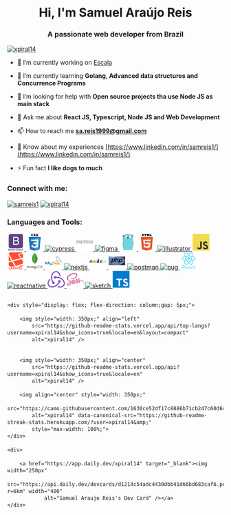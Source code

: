 <h1 align="center">Hi, I'm Samuel Araújo Reis</h1>
<h3 align="center">A passionate web developer from Brazil</h3>

<p align="left"> <a href="https://github.com/ryo-ma/github-profile-trophy"><img
            src="https://github-profile-trophy.vercel.app/?username=xpiral14" alt="xpiral14" /></a> </p>

- 🔭 I’m currently working on [Escala](https://escala.app/)

- 🌱 I’m currently learning **Golang, Advanced data structures and Concurrence Programs**

- 🤝 I’m looking for help with **Open source projects tha use Node JS as main stack**

- 💬 Ask me about **React JS, Typescript, Node JS and Web Development**

- 📫 How to reach me **sa.reis1999@gmail.com**

- 📄 Know about my experiences [https://www.linkedin.com/in/samreis1/](https://www.linkedin.com/in/samreis1/)

- ⚡ Fun fact **I like dogs to much**

<h3 align="left">Connect with me:</h3>
<p align="left">
    <a href="https://linkedin.com/in/samreis1" target="blank">
        <img align="center" src="https://image.flaticon.com/icons/png/512/174/174857.png" alt="samreis1"
            height="30" /></a>
    <a href="https://codesandbox.com/xpiral14" target="blank"><img align="center"
            src="https://cdn.jsdelivr.net/npm/simple-icons@3.0.1/icons/codesandbox.svg" alt="xpiral14" height="30"
            width="40" /></a>
</p>

<h3 align="left">Languages and Tools:</h3>


<p align="left"> <a href="https://getbootstrap.com" target="_blank"> <img
            src="https://raw.githubusercontent.com/devicons/devicon/master/icons/bootstrap/bootstrap-plain-wordmark.svg"
            alt="bootstrap" width="40" height="40" /> </a> <a href="https://www.w3schools.com/css/" target="_blank">
        <img src="https://raw.githubusercontent.com/devicons/devicon/master/icons/css3/css3-original-wordmark.svg"
            alt="css3" width="40" height="40" /> </a> <a href="https://www.cypress.io" target="_blank"> <img
            src="https://raw.githubusercontent.com/simple-icons/simple-icons/6e46ec1fc23b60c8fd0d2f2ff46db82e16dbd75f/icons/cypress.svg"
            alt="cypress" width="40" height="40" /> </a> <a href="https://expressjs.com" target="_blank"> <img
            src="https://raw.githubusercontent.com/devicons/devicon/master/icons/express/express-original-wordmark.svg"
            alt="express" width="40" height="40" /> </a> <a href="https://www.figma.com/" target="_blank"> <img
            src="https://www.vectorlogo.zone/logos/figma/figma-icon.svg" alt="figma" width="40" height="40" /> </a> <a
        href="https://golang.org" target="_blank"> <img
            src="https://raw.githubusercontent.com/devicons/devicon/master/icons/go/go-original.svg" alt="go" width="40"
            height="40" /> </a> <a href="https://www.w3.org/html/" target="_blank"> <img
            src="https://raw.githubusercontent.com/devicons/devicon/master/icons/html5/html5-original-wordmark.svg"
            alt="html5" width="40" height="40" /> </a> <a href="https://www.adobe.com/in/products/illustrator.html"
        target="_blank"> <img src="https://www.vectorlogo.zone/logos/adobe_illustrator/adobe_illustrator-icon.svg"
            alt="illustrator" width="40" height="40" /> </a> <a
        href="https://developer.mozilla.org/en-US/docs/Web/JavaScript" target="_blank"> <img
            src="https://raw.githubusercontent.com/devicons/devicon/master/icons/javascript/javascript-original.svg"
            alt="javascript" width="40" height="40" /> </a> <a href="https://laravel.com/" target="_blank"> <img
            src="https://raw.githubusercontent.com/devicons/devicon/master/icons/laravel/laravel-plain-wordmark.svg"
            alt="laravel" width="40" height="40" /> </a> <a href="https://www.mongodb.com/" target="_blank"> <img
            src="https://raw.githubusercontent.com/devicons/devicon/master/icons/mongodb/mongodb-original-wordmark.svg"
            alt="mongodb" width="40" height="40" /> </a> <a href="https://www.mysql.com/" target="_blank"> <img
            src="https://raw.githubusercontent.com/devicons/devicon/master/icons/mysql/mysql-original-wordmark.svg"
            alt="mysql" width="40" height="40" /> </a> <a href="https://nextjs.org/" target="_blank"> <img
            src="https://cdn.worldvectorlogo.com/logos/nextjs-3.svg" alt="nextjs" width="40" height="40" /> </a> <a
        href="https://nodejs.org" target="_blank"> <img
            src="https://raw.githubusercontent.com/devicons/devicon/master/icons/nodejs/nodejs-original-wordmark.svg"
            alt="nodejs" width="40" height="40" /> </a> <a href="https://www.php.net" target="_blank"> <img
            src="https://raw.githubusercontent.com/devicons/devicon/master/icons/php/php-original.svg" alt="php"
            width="40" height="40" /> </a> <a href="https://postman.com" target="_blank"> <img
            src="https://www.vectorlogo.zone/logos/getpostman/getpostman-icon.svg" alt="postman" width="40"
            height="40" /> </a> <a href="https://pugjs.org" target="_blank"> <img
            src="https://cdn.worldvectorlogo.com/logos/pug.svg" alt="pug" width="40" height="40" /> </a> <a
        href="https://reactjs.org/" target="_blank"> <img
            src="https://raw.githubusercontent.com/devicons/devicon/master/icons/react/react-original-wordmark.svg"
            alt="react" width="40" height="40" /> </a> <a href="https://reactnative.dev/" target="_blank"> <img
            src="https://reactnative.dev/img/header_logo.svg" alt="reactnative" width="40" height="40" /> </a> <a
        href="https://redux.js.org" target="_blank"> <img
            src="https://raw.githubusercontent.com/devicons/devicon/master/icons/redux/redux-original.svg" alt="redux"
            width="40" height="40" /> </a> <a href="https://sass-lang.com" target="_blank"> <img
            src="https://raw.githubusercontent.com/devicons/devicon/master/icons/sass/sass-original.svg" alt="sass"
            width="40" height="40" /> </a> <a href="https://www.sketch.com/" target="_blank"> <img
            src="https://www.vectorlogo.zone/logos/sketchapp/sketchapp-icon.svg" alt="sketch" width="40" height="40" />
    </a> <a href="https://www.typescriptlang.org/" target="_blank"> <img
            src="https://raw.githubusercontent.com/devicons/devicon/master/icons/typescript/typescript-original.svg"
            alt="typescript" width="40" height="40" /> </a> </p>


<div style="display: flex; gap: 10px;justify-content: center;">

    <div style="display: flex; flex-direction: column;gap: 5px;">

        <img style="width: 350px;" align="left"
            src="https://github-readme-stats.vercel.app/api/top-langs?username=xpiral14&show_icons=true&locale=en&layout=compact"
            alt="xpiral14" />


        <img style="width: 350px;" align="center"
            src="https://github-readme-stats.vercel.app/api?username=xpiral14&show_icons=true&locale=en"
            alt="xpiral14" />

        <img align="center" style="width: 350px;"
            src="https://camo.githubusercontent.com/1630ce52df17c8886b71cb247c60d6474722d4a3e63afa9cf4cd1bda55e486ac/68747470733a2f2f6769746875622d726561646d652d73747265616b2d73746174732e6865726f6b756170702e636f6d2f3f757365723d78706972616c313426"
            alt="xpiral14" data-canonical-src="https://github-readme-streak-stats.herokuapp.com/?user=xpiral14&amp;"
            style="max-width: 100%;">
    </div>

    <div>

        <a href="https://app.daily.dev/xpiral14" target="_blank"><img width="250px"
                src="https://api.daily.dev/devcards/d1214c54adc4430dbb41d66bd683caf6.png?r=6km" width="400"
                alt="Samuel Araujo Reis's Dev Card" /></a>
    </div>
</div>
